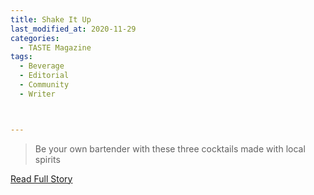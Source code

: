 ```yaml
---
title: Shake It Up
last_modified_at: 2020-11-29
categories:
  - TASTE Magazine
tags:
  - Beverage
  - Editorial 
  - Community
  - Writer



---
```


> Be your own bartender with these three cocktails made with local spirits

<a href="https://issuu.com/shannonmedia/docs/taste18/18" target="_blank">Read Full Story</a>
